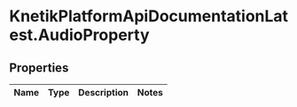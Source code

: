 # KnetikPlatformApiDocumentationLatest.AudioProperty

## Properties
Name | Type | Description | Notes
------------ | ------------- | ------------- | -------------


